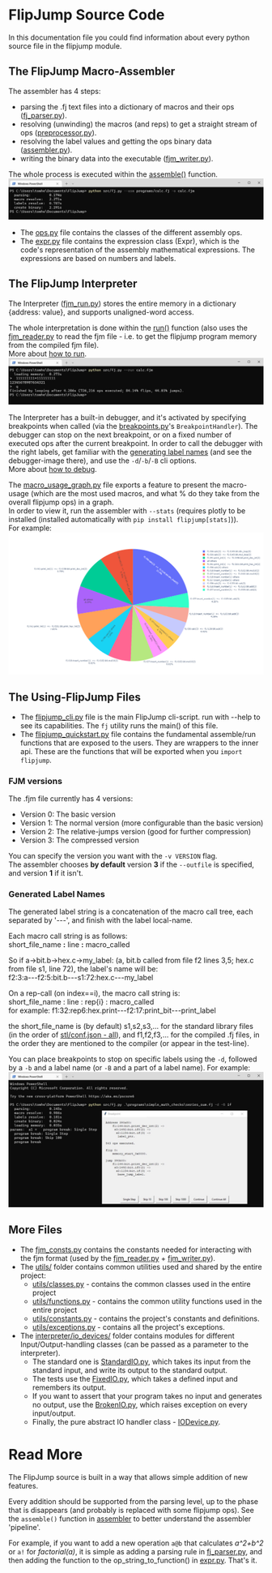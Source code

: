 # FlipJump Source Code

In this documentation file you could find information about every python source file in the flipjump module.

## The FlipJump Macro-Assembler

The assembler has 4 steps:
- parsing the .fj text files into a dictionary of macros and their ops ([fj_parser.py](assembler/fj_parser.py)).
- resolving (unwinding) the macros (and reps) to get a straight stream of ops ([preprocessor.py](assembler/preprocessor.py)).
- resolving the label values and getting the ops binary data ([assembler.py](assembler/assembler.py)). 
- writing the binary data into the executable ([fjm_writer.py](fjm/fjm_writer.py)).

The whole process is executed within the [assemble()](assembler/assembler.py) function.
![Assembly of calc.fj](../resources/calc__asm.jpg)

- The [ops.py](assembler/inner_classes/ops.py) file contains the classes of the different assembly ops.
- The [expr.py](assembler/inner_classes/expr.py) file contains the expression class (Expr), which is the code's representation of the assembly mathematical expressions. The expressions are based on numbers and labels.

## The FlipJump Interpreter

The Interpreter ([fjm_run.py](interpretter/fjm_run.py)) stores the entire memory in a dictionary {address: value}, and supports unaligned-word access. 

The whole interpretation is done within the [run()](interpretter/fjm_run.py) function (also uses the [fjm_reader.py](fjm/fjm_reader.py) to read the fjm file - i.e. to get the flipjump program memory from the compiled fjm file).  
More about [how to run](../README.md#how-to-run).
![Running the compiled calculator](../resources/calc__run.jpg)

The Interpreter has a built-in debugger, and it's activated by specifying breakpoints when called (via the [breakpoints.py](interpretter/debugging/breakpoints.py)'s `BreakpointHandler`).
The debugger can stop on the next breakpoint, or on a fixed number of executed ops after the current breakpoint.
In order to call the debugger with the right labels, get familiar with the [generating label names](README.md#Generated-Label-Names) (and see the debugger-image there), and use the `-d`/`-b`/`-B` cli options.  
More about [how to debug](../README.md#how-to-debug).

The [macro_usage_graph.py](interpretter/debugging/macro_usage_graph.py) file exports a feature to present the macro-usage (which are the most used macros, and what % do they take from the overall flipjump ops) in a graph.  
In order to view it, run the assembler with `--stats` (requires plotly to be installed (installed automatically with `pip install flipjump[stats]`)).  
For example:
![The macro-usage statistics of calc.fj](../resources/calc_stats.png)

## The Using-FlipJump Files

- The [flipjump_cli.py](flipjump_cli.py) file is the main FlipJump cli-script. run with --help to see its capabilities. The `fj` utility runs the main() of this file.
- The [flipjump_quickstart.py](flipjump_quickstart.py) file contains the fundamental assemble/run functions that are exposed to the users. They are wrappers to the inner api. These are the functions that will be exported when you `import flipjump`.

### FJM versions

The .fjm file currently has 4 versions:

- Version 0: The basic version
- Version 1: The normal version (more configurable than the basic version)
- Version 2: The relative-jumps version (good for further compression)
- Version 3: The compressed version

You can specify the version you want with the `-v VERSION` flag.  
The assembler chooses **by default** version **3** if the `--outfile` is specified, and version **1** if it isn't. 

### Generated Label Names

The generated label string is a concatenation of the macro call tree, each separated by '---', and finish with the label local-name.

Each macro call string is as follows:\
short_file_name **:** line **:** macro_called

So if a->bit.b->hex.c->my_label: (a, bit.b called from file f2 lines 3,5; hex.c from file s1, line 72), the label's name will be:\
f2:3:a---f2:5:bit.b---s1:72:hex.c---my_label

On a rep-call (on index==i), the macro call string is:\
short_file_name : line : rep{i} : macro_called\
for example: f1:32:rep6:hex.print---f2:17:print_bit---print_label

the short_file_name is (by default) s1,s2,s3,... for the standard library files (in the order of [stl/conf.json - all](stl/conf.json)),
and f1,f2,f3,... for the compiled .fj files, in the order they are mentioned to the compiler (or appear in the test-line).

You can place breakpoints to stop on specific labels using the `-d`, followed by a  `-b` and a label name (or `-B` and a part of a label name). For example:
![Debugging Demo](../resources/breakpoint.jpg)

## More Files

- The [fjm_consts.py](fjm/fjm_consts.py) contains the constants needed for interacting with the fjm format (used by the [fjm_reader.py](fjm/fjm_reader.py) + [fjm_writer.py](fjm/fjm_writer.py)).
- The [utils/](utils) folder contains common utilities used and shared by the entire project:
  - [utils/classes.py](utils/classes.py) - contains the common classes used in the entire project
  - [utils/functions.py](utils/functions.py) - contains the common utility functions used in the entire project
  - [utils/constants.py](utils/constants.py) - contains the project's constants and definitions.
  - [utils/exceptions.py](utils/exceptions.py) - contains all the project's exceptions.
- The [interpreter/io_devices/](interpretter/io_devices) folder contains modules for different Input/Output-handling classes (can be passed as a parameter to the interpreter). 
  - The standard one is [StandardIO.py](interpretter/io_devices/StandardIO.py), which takes its input from the standard input, and write its output to the standard output.
  - The tests use the [FixedIO.py](interpretter/io_devices/FixedIO.py), which takes a defined input and remembers its output.
  - If you want to assert that your program takes no input and generates no output, use the [BrokenIO.py](interpretter/io_devices/BrokenIO.py), which raises exception on every input/output.
  - Finally, the pure abstract IO handler class - [IODevice.py](interpretter/io_devices/IODevice.py).

# Read More

The FlipJump source is built in a way that allows simple addition of new features.

Every addition should be supported from the parsing level, up to the phase that is disappears (and probably is replaced with some flipjump ops). See the `assemble()` function in [assembler](assembler/assembler.py) to better understand the assembler 'pipeline'.

For example, if you want to add a new operation `a@b` that calculates _a^2+b^2_ or `a!` for _factorial(a)_, it is simple as adding a parsing rule in [fj_parser.py](assembler/fj_parser.py), and then adding the function to the op_string_to_function() in [expr.py](assembler/inner_classes/expr.py). That's it.

